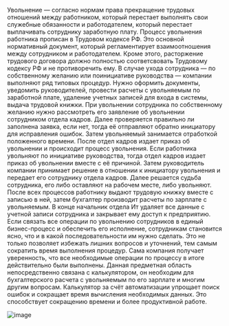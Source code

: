    Увольнение — согласно нормам права прекращение трудовых отношений между работником, который перестает выполнять свои служебные обязанности и работодателем, который перестает выплачивать сотруднику заработную плату. Процесс увольнения работника прописан в Трудовом кодексе РФ. Это основной нормативный документ, который регламентирует
взаимоотношения между сотрудником и работодателем. Кроме этого, расторжение трудового договора должно полностью соответсвовать Трудовому кодексу РФ и не противоречить ему.
    В случае ухода сотрудника — по собственному желанию или поинициативе руководства — компании выполняют ряд типовых процедур. Нужно оформить документы, уведомить руководителей, провести расчеты с увольняемым по заработной плате, удаление учетных записей для входа в системы, выдача трудовой книжки. При увольнении сотрудника по собственному желанию нужно рассмотреть его заявление об увольнении сотрудником отдела кадров. Далее проверяется правильно ли заполнена заявка, если нет, тогда её отправляют обратно инициатору для исправления ошибок. Затем увольняемый занимается отработкой положенного времени. После отдел кадров издает приказ об увольнении и происходит процесс увольнения. Если работника увольняют по инициативе руководства, тогда отдел кадров издает приказ об увольнении вместе с её причиной. Затем руководитель компании принимает решение в отношении к инициатору увольнения и передает его сотруднику отдела кадров. Далее решается судьба сотрудника, его либо оставляют на рабочем месте, либо увольняют. После всех процессов работнику выдают трудовую книжку вместе с записью в ней, затем бухгалтер производит расчеты по зарплате с увольняемым. В конце начальник отдела Ит удаляет все данные с учетной записи сотрудника и закрывает ему доступ к предприятию. Если связать все операции по увольнению сотрудников в единый бизнес-процесс и обеспечить его исполнение, сотрудникам становится ясно, что и в какой последовательности им нужно сделать. Это не только позволяет избежать лишних вопросов и уточнений, тем самым сократить время выполнения процедур. Сама компания получает уверенность, что все необходимые операции по процессу в итоге
действительно были выполнены.
    Данная предметная область непосредственно связана с калькулятором, он необходим для бухгалтерского расчета с увольняемым по его зарплате и многим другим вопросам. Калькулятор за счёт автоматизации упрощает поиск ошибок и сокращает время вычисления необходимых данных. Это способствует сокращению времени и более продуктивной работе. 

![image](https://user-images.githubusercontent.com/105438468/195516864-0dde401f-3762-4615-aa91-270755d35289.png)

